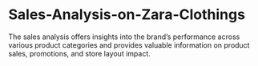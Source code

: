 # Sales-Analysis-on-Zara-Clothings
The sales analysis offers insights into the brand’s performance across various product categories and provides valuable information on product sales, promotions, and store layout impact. 
